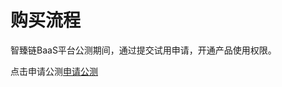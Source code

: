 # 购买流程

智臻链BaaS平台公测期间，通过提交试用申请，开通产品使用权限。

点击申请公测[申请公测](https://www.jdcloud.com/public/testApply/baas)
